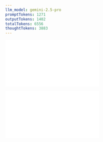 ```yaml
---
llm_model: gemini-2.5-pro
promptTokens: 1271
outputTokens: 1402
totalTokens: 6556
thoughtTokens: 3883
---
```


![@](steps/prompt.17c33986.md)

![@](steps/response.f8c3ee74.md)